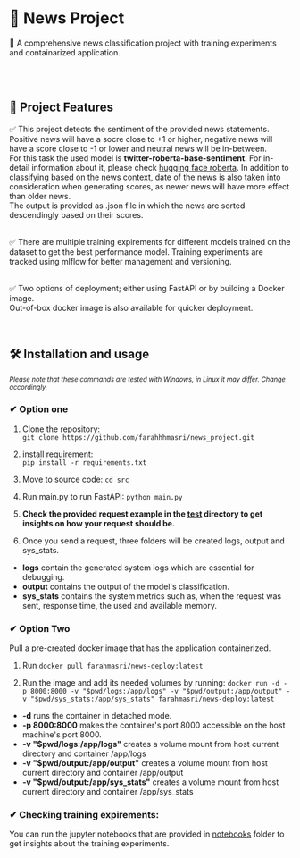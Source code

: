 # 📢 News Project  

🚀 A comprehensive news classification project with training experiments and containarized application.  

<br>
<br>

## 📌 Project Features  

✅ This project detects the sentiment of the provided news statements. Positive news will have a socre close to +1 or higher, negative news will have a score close to -1 or lower and neutral news will be in-between. <br>
For this task the used model is **twitter-roberta-base-sentiment**. For in-detail information about it, please check [hugging face roberta](https://huggingface.co/cardiffnlp/twitter-roberta-base-sentiment). In addition to classifying based on the news context, date of the news is also taken into consideration when generating scores, as newer news will have more effect than older news.<br>
The output is provided as .json file in which the news are sorted descendingly based on their scores.<br><br>

✅ There are multiple training expirements for different models trained on the dataset to get the best performance model. Training experiments are tracked using mlflow for better management and versioning.<br><br>

✅ Two options of deployment; either using FastAPI or by building a Docker image.<br>
Out-of-box docker image is also available for quicker deployment.  

<br>

## 🛠️ Installation and usage
<small>*Please note that these commands are tested with Windows, in Linux it may differ. Change accordingly.*</small>

### ✔ Option one 
  1. Clone the repository:  
  ```git clone https://github.com/farahhhmasri/news_project.git```

  2. install requirement:  
  ```pip install -r requirements.txt```

  3. Move to source code:
  ```cd src```

  3. Run main.py to run FastAPI:
  ```python main.py```

  4. **Check the provided request example in the [test](https://github.com/farahhhmasri/news_project/tree/3de56dfca923fca912b1a7f4f9bc44989fdc69c1/test/request_example) directory to get insights on how your request should be.**

  5. Once you send a request, three folders will be created logs, output and sys_stats.

  - **logs** contain the generated system logs which are essential for debugging.
  - **output** contains the output of the model's classification.
  - **sys_stats** contains the system metrics such as, when the request was sent, response time, the used and available memory. 

### ✔ Option Two
Pull a pre-created docker image that has the application containerized.
  1. Run ```docker pull farahmasri/news-deploy:latest```

  2. Run the image and add its needed volumes by running: 
  ```docker run -d -p 8000:8000 -v "$pwd/logs:/app/logs" -v "$pwd/output:/app/output" -v "$pwd/sys_stats:/app/sys_stats" farahmasri/news-deploy:latest```

  - **-d** runs the container in detached mode.
  - **-p 8000:8000** makes the container's port 8000 accessible on the host machine's port 8000.
  - **-v "$pwd/logs:/app/logs"** creates a volume mount from host current directory and container /app/logs
  - **-v "$pwd/output:/app/output"** creates a volume mount from host current directory and container /app/output
  - **-v "$pwd/output:/app/sys_stats"** creates a volume mount from host current directory and container /app/sys_stats



### ✔ Checking training expirements: <br>
You can run the jupyter notebooks that are provided in [notebooks](https://github.com/farahhhmasri/news_project/tree/3de56dfca923fca912b1a7f4f9bc44989fdc69c1/notebooks/training_experiments) folder to get insights about the training experiments.
